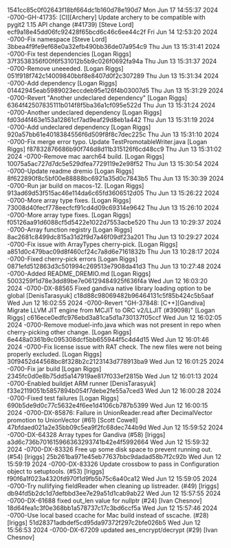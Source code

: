 1541cc85c0f02643f18bf664dc1b160d78e190d7 Mon Jun 17 14:55:37 2024 -0700-GH-41735: [CI][Archery] Update archery to be compatible with pygit2 1.15 API change (#41739) [Steve Lord]
ecf9a18e45dd06fc92428f65bcd6c46c6ee44c2f Fri Jun 14 12:53:20 2024 -0700-Fix namespace [Steve Lord]
3bbea4f9fe9ef68e0a32efb490bb36de07a954c9 Thu Jun 13 15:31:41 2024 -0700-Fix test dependencies [Logan Riggs]
37f3538356f00f6f531012b5b9c026f0692fa94a Thu Jun 13 15:31:37 2024 -0700-Remove uneeeded. [Logan Riggs]
051f918f742c14009840bbf8e8407d0f2c307289 Thu Jun 13 15:31:34 2024 -0700-Add dependency [Logan Riggs]
01442945eab5989023eccdeb95e126f4b03007d5 Thu Jun 13 15:31:29 2024 -0700-Revert "Another undeclared dependency" [Logan Riggs]
6364f42507835111b014f8f5ba36a1cf095e522d Thu Jun 13 15:31:24 2024 -0700-Another undeclared dependency [Logan Riggs]
fd03d4f463e153a12861cf7ad9eaf29d8eb1a442 Thu Jun 13 15:31:19 2024 -0700-Add undeclared dependency [Logan Riggs]
920a57bb61e4018384556f6d509f8f8c7dec225c Thu Jun 13 15:31:10 2024 -0700-Fix merge error typo. Update TestPromotableWriter.java [Logan Riggs]
f87832876686b90f746d8d11b315126f6cd48cc9 Thu Jun 13 15:31:02 2024 -0700-Remove mac aarch64 build. [Logan Riggs]
10075a5ac727d7dc5e529dfea7729119e2e98f52 Thu Jun 13 15:30:54 2024 -0700-Update readme dremio [Logan Riggs]
8f622890f8c5bf00e88888bc6921a35d0c7843b5 Thu Jun 13 15:30:39 2024 -0700-Run jar build on macos-12. [Logan Riggs]
913ad69d53f515ac46e114da6c65fd3606512d05 Thu Jun 13 15:26:22 2024 -0700-More array type fixes. [Logan Riggs]
73008d40fecf778eecfcf91cd4d09c69314e9642 Thu Jun 13 15:26:10 2024 -0700-More array type fixes. [Logan Riggs]
f05126aa91d6088cf5d5422e1022d7553acbe520 Thu Jun 13 10:29:37 2024 -0700-Array function registry [Logan Riggs]
8ac2681c8499dc815a31d2f9d7a46f09df23a201 Thu Jun 13 10:29:27 2024 -0700-Fix issue with ArrayTypes cherry-pick. [Logan Riggs]
a851d0c479bac09d8f460cf24c7a8d6e7161832b Thu Jun 13 10:28:17 2024 -0700-Fixed cherry-pick errors [Logan Riggs]
0871efd512863d3c501994c269513e7908da41d3 Thu Jun 13 10:27:48 2024 -0700-Added README_DREMIO.md [Logan Riggs]
5003259f1d78e3dd89be7e06129484925f636f4a Wed Jun 12 16:03:20 2024 -0700-DX-88565 Fixed gandiva native library loading option to be global [DenisTarasyuk]
c18d88c98069482b96464131c5f85b424c5b5aaf Wed Jun 12 16:02:55 2024 -0700-Revert "GH-37848: [C++][Gandiva] Migrate LLVM JIT engine from MCJIT to ORC v2/LLJIT (#39098)" [Logan Riggs]
c616ece0edfc976ebd3a81ca5d1a730137f05ccf Wed Jun 12 16:02:05 2024 -0700-Remove moduel-info.java which was not present in repo when cherry-picking other change. [Logan Riggs]
6e448a0361b9c095308dcf5bb655944f5c4d4d15 Wed Jun 12 16:01:46 2024 -0700-Fix license issue with RAT check. The new files were not being properly excluded. [Logan Riggs]
30f9452d44568bc8f328b2c2123143d778913ba9 Wed Jun 12 16:01:25 2024 -0700-Fix jar build [Logan Riggs]
2345fc0d0e8b75dd5a147919ae817f033ef2815b Wed Jun 12 16:01:13 2024 -0700-Enabled buildjet ARM runner [DenisTarasyuk]
f33e2119051b5857894b054f7debe2fe55a7ced3 Wed Jun 12 16:00:28 2024 -0700-Fixed test failures [Logan Riggs]
690b5de9d0c77c5632e4f6ee1d4106cb787b5399 Wed Jun 12 16:00:15 2024 -0700-DX-85876: Failure in UnionReader.read after DecimalVector promotion to UnionVector (#61) [Scott Cowell]
47bfdaed021a2e35bb09c5ea9f2fc68dec744b9d Wed Jun 12 15:59:52 2024 -0700-DX-64328 Array types for Gandiva (#58) [lriggs]
a3d6c736b701615966363293741b42e4f5992664 Wed Jun 12 15:59:32 2024 -0700-DX-83326 Free up some disk space to prevent running out. (#54) [lriggs]
25b261ba971e45eb77637bbc9dadad58b7f2c92b Wed Jun 12 15:59:19 2024 -0700-DX-83326 Update crossbow to pass in Configuration object to setuptools. (#53) [lriggs]
f90f6a1f023a4320fd970f1d9fb5b75c6a40ca12 Wed Jun 12 15:59:05 2024 -0700-Try nullifying fieldReader when cleaning up listreader. (#49) [lriggs]
db94fd5b2dc1d7defbbd3ee7e29a51d1cab9ab22 Wed Jun 12 15:57:55 2024 -0700-DX-61688 fixed out_len value for nullptr (#24) [Ivan Chesnov]
18d64fea1c3f0e368bb1a578737c17c3bd6ccf5a Wed Jun 12 15:57:46 2024 -0700-Use local based ccache for Mac build instead of sscache. (#28) [lriggs]
51d28371adbdef5cd95da97372f297c2bfe026b5 Wed Jun 12 15:56:53 2024 -0700-DX-67209 updated aes_encrypt/decrypt (#29) [Ivan Chesnov]
